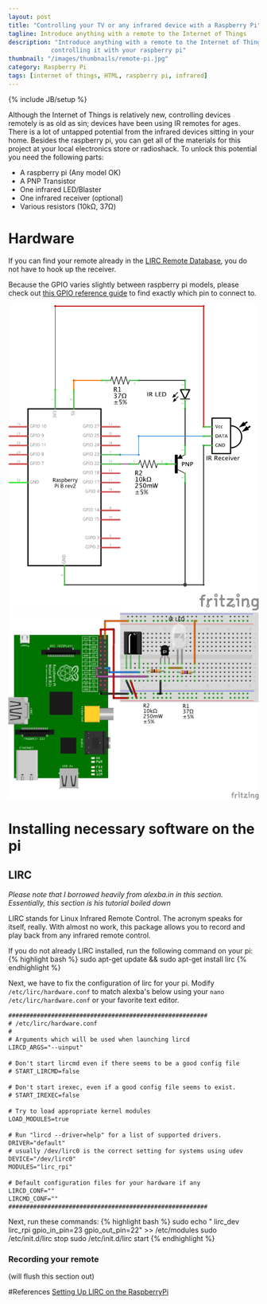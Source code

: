 ```yaml
---
layout: post
title: "Controlling your TV or any infrared device with a Raspberry Pi"
tagline: Introduce anything with a remote to the Internet of Things
description: "Introduce anything with a remote to the Internet of Things by
            controlling it with your raspberry pi"
thumbnail: "/images/thumbnails/remote-pi.jpg"
category: Raspberry Pi
tags: [internet of things, HTML, raspberry pi, infrared]
---
```

{% include JB/setup %}

Although the Internet of Things is relatively new, controlling devices remotely is as old as sin; devices have been using IR remotes for ages. There is a lot of untapped potential from the infrared devices sitting in your home. Besides the raspberry pi, you can get all of the materials for this project at your local electronics store or radioshack. To unlock this potential you need the following parts:

* A raspberry pi (Any model OK)
* A PNP Transistor
* One infrared LED/Blaster
* One infrared receiver (optional)
* Various resistors (10kΩ, 37Ω)

# Hardware

If you can find your remote already in the [LIRC Remote Database](http://lirc.sourceforge.net/remotes/), you do not have to hook up the receiver.

Because the GPIO varies slightly between raspberry pi models, please check out [this GPIO reference guide](http://raspi.tv/2014/rpi-gpio-quick-reference-updated-for-raspberry-pi-b) to find exactly which pin to connect to.

![Raspberry Pi Receiver/Transmitter Schematic](/images/remote-pi/schem.png)
![Breadboard example](/images/remote-pi/bb.png)


# Installing necessary software on the pi

## LIRC

*Please note that I borrowed heavily from alexba.in in this section. Essentially, this section is his tutorial boiled down*

LIRC stands for Linux Infrared Remote Control. The acronym speaks for itself, really. With almost no work, this package allows you to record and play back from any infrared remote control. 

If you do not already LIRC installed, run the following command on your pi:
{% highlight bash %}
    sudo apt-get update && sudo apt-get install lirc
{% endhighlight %}

Next, we have to fix the configuration of lirc for your pi. Modify `/etc/lirc/hardware.conf` to match alexba's below using your `nano /etc/lirc/hardware.conf` or your favorite text editor.

    ########################################################
    # /etc/lirc/hardware.conf
    #
    # Arguments which will be used when launching lircd
    LIRCD_ARGS="--uinput"
     
    # Don't start lircmd even if there seems to be a good config file
    # START_LIRCMD=false
     
    # Don't start irexec, even if a good config file seems to exist.
    # START_IREXEC=false
     
    # Try to load appropriate kernel modules
    LOAD_MODULES=true
     
    # Run "lircd --driver=help" for a list of supported drivers.
    DRIVER="default"
    # usually /dev/lirc0 is the correct setting for systems using udev
    DEVICE="/dev/lirc0"
    MODULES="lirc_rpi"
     
    # Default configuration files for your hardware if any
    LIRCD_CONF=""
    LIRCMD_CONF=""
    ########################################################

Next, run these commands:
{% highlight bash %}
sudo echo "
lirc_dev
lirc_rpi gpio_in_pin=23 gpio_out_pin=22" >> /etc/modules
sudo /etc/init.d/lirc stop
sudo /etc/init.d/lirc start
{% endhighlight %}

### Recording your remote
(will flush this section out)




#References
[Setting Up LIRC on the RaspberryPi](http://alexba.in/blog/2013/01/06/setting-up-lirc-on-the-raspberrypi/)


<!-- app.js -->
<script src="https://gist.github.com/vartan/fb6fd26006fb6fb87a90.js"></script>